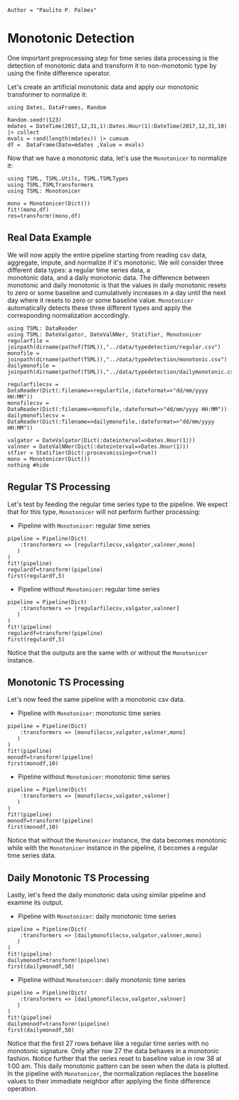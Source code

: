 ```@meta
Author = "Paulito P. Palmes"
```

# Monotonic Detection

One important preprocessing step for time series data processing is the detection 
of monotonic data and transform it to non-monotonic type by using the finite difference
operator.

Let's create an artificial monotonic data and apply our monotonic transformer to normalize it:

```@example mono
using Dates, DataFrames, Random

Random.seed!(123)
mdates = DateTime(2017,12,31,1):Dates.Hour(1):DateTime(2017,12,31,10) |> collect
mvals = rand(length(mdates)) |> cumsum
df =  DataFrame(Date=mdates ,Value = mvals)
```

Now that we have a monotonic data, let's use the `Monotonicer` to normalize it:

```@example mono
using TSML, TSML.Utils, TSML.TSMLTypes
using TSML.TSMLTransformers
using TSML: Monotonicer

mono = Monotonicer(Dict())
fit!(mono,df)
res=transform!(mono,df)
```

## Real Data Example

We will now apply the entire pipeline 
starting from reading csv data, aggregate, impute, and normalize
if it's monotonic. We will consider three 
different data types: a regular time series data, a  
monotonic data, and a daily monotonic data. The difference between  
monotonic and daily monotonic is that the values in daily monotonic resets to 
zero or some baseline and cumulatively increases in a day until the 
next day where it resets to zero or some baseline value. `Monotonicer`
automatically detects these three different types and apply the corresponding
normalization accordingly.

```@example mono
using TSML: DataReader
using TSML: DateValgator, DateValNNer, Statifier, Monotonicer
regularfile = joinpath(dirname(pathof(TSML)),"../data/typedetection/regular.csv")
monofile = joinpath(dirname(pathof(TSML)),"../data/typedetection/monotonic.csv")
dailymonofile = joinpath(dirname(pathof(TSML)),"../data/typedetection/dailymonotonic.csv")

regularfilecsv = DataReader(Dict(:filename=>regularfile,:dateformat=>"dd/mm/yyyy HH:MM"))
monofilecsv = DataReader(Dict(:filename=>monofile,:dateformat=>"dd/mm/yyyy HH:MM"))
dailymonofilecsv = DataReader(Dict(:filename=>dailymonofile,:dateformat=>"dd/mm/yyyy HH:MM"))

valgator = DateValgator(Dict(:dateinterval=>Dates.Hour(1)))
valnner = DateValNNer(Dict(:dateinterval=>Dates.Hour(1)))
stfier = Statifier(Dict(:processmissing=>true))
mono = Monotonicer(Dict())
nothing #hide
```

## Regular TS Processing
Let's test by feeding the regular time series type to the pipeline. We expect that for this type,
`Monotonicer` will not perform further processing:


- Pipeline with `Monotonicer`: regular time series
```@example mono
pipeline = Pipeline(Dict(
    :transformers => [regularfilecsv,valgator,valnner,mono]
   )
)
fit!(pipeline)
regulardf=transform!(pipeline)
first(regulardf,5)
```

- Pipeline without `Monotonicer`: regular time series
```@example mono
pipeline = Pipeline(Dict(
    :transformers => [regularfilecsv,valgator,valnner]
   )
)
fit!(pipeline)
regulardf=transform!(pipeline)
first(regulardf,5)
```

Notice that the outputs are the same with or without the `Monotonicer` instance.

## Monotonic TS Processing
Let's now feed the same pipeline with a monotonic csv data.

- Pipeline with `Monotonicer`: monotonic time series
```@example mono
pipeline = Pipeline(Dict(
    :transformers => [monofilecsv,valgator,valnner,mono]
   )
)
fit!(pipeline)
monodf=transform!(pipeline)
first(monodf,10)
```

- Pipeline without `Monotonicer`: monotonic time series
```@example mono
pipeline = Pipeline(Dict(
    :transformers => [monofilecsv,valgator,valnner]
   )
)
fit!(pipeline)
monodf=transform!(pipeline)
first(monodf,10)
```

Notice that without the `Monotonicer` instance, the data becomes monotonic while with
the `Monotonicer` instance in the pipeline, it becomes a regular time series data.

## Daily Monotonic TS Processing
Lastly, let's feed the daily monotonic data using similar pipeline and examine its output.

- Pipeline with `Monotonicer`: daily monotonic time series
```@example mono
pipeline = Pipeline(Dict(
    :transformers => [dailymonofilecsv,valgator,valnner,mono]
   )
)
fit!(pipeline)
dailymonodf=transform!(pipeline)
first(dailymonodf,50)
```

- Pipeline without `Monotonicer`: daily monotonic time series
```@example mono
pipeline = Pipeline(Dict(
    :transformers => [dailymonofilecsv,valgator,valnner]
   )
)
fit!(pipeline)
dailymonodf=transform!(pipeline)
first(dailymonodf,50)
```

Notice that the first 27 rows behave like a regular time series with no monotonic signature.
Only after row 27 the data behaves in a monotonic fashion. 
Notice further that the series reset to baseline value
in row 38 at 1:00 am. This daily monotonic pattern can be seen when the data is plotted.
In the pipeline with `Monotonicer`, the normalization replaces
the baseline values to their immediate neighbor after applying the finite difference operation.
